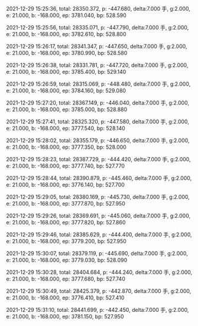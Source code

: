 2021-12-29 15:25:36, total: 28350.372, p: -447.680, delta:7.000 手, g:2.000, e: 21.000, b: -168.000, ep: 3781.040, bp: 528.590

2021-12-29 15:25:56, total: 28335.071, p: -447.790, delta:7.000 手, g:2.000, e: 21.000, b: -168.000, ep: 3782.610, bp: 528.800

2021-12-29 15:26:17, total: 28341.347, p: -447.650, delta:7.000 手, g:2.000, e: 21.000, b: -168.000, ep: 3780.990, bp: 528.580

2021-12-29 15:26:38, total: 28331.781, p: -447.720, delta:7.000 手, g:2.000, e: 21.000, b: -168.000, ep: 3785.400, bp: 529.140

2021-12-29 15:26:59, total: 28315.069, p: -448.480, delta:7.000 手, g:2.000, e: 21.000, b: -168.000, ep: 3784.160, bp: 529.080

2021-12-29 15:27:20, total: 28367.149, p: -446.040, delta:7.000 手, g:2.000, e: 21.000, b: -168.000, ep: 3785.000, bp: 528.880

2021-12-29 15:27:41, total: 28325.320, p: -447.580, delta:7.000 手, g:2.000, e: 21.000, b: -168.000, ep: 3777.540, bp: 528.140

2021-12-29 15:28:02, total: 28355.179, p: -446.650, delta:7.000 手, g:2.000, e: 21.000, b: -168.000, ep: 3777.350, bp: 528.000

2021-12-29 15:28:23, total: 28387.729, p: -444.420, delta:7.000 手, g:2.000, e: 21.000, b: -168.000, ep: 3777.740, bp: 527.770

2021-12-29 15:28:44, total: 28390.879, p: -445.460, delta:7.000 手, g:2.000, e: 21.000, b: -168.000, ep: 3776.140, bp: 527.700

2021-12-29 15:29:05, total: 28380.169, p: -445.730, delta:7.000 手, g:2.000, e: 21.000, b: -168.000, ep: 3777.870, bp: 527.950

2021-12-29 15:29:26, total: 28369.691, p: -445.060, delta:7.000 手, g:2.000, e: 21.000, b: -168.000, ep: 3777.820, bp: 527.860

2021-12-29 15:29:46, total: 28385.629, p: -444.400, delta:7.000 手, g:2.000, e: 21.000, b: -168.000, ep: 3779.200, bp: 527.950

2021-12-29 15:30:07, total: 28379.119, p: -445.690, delta:7.000 手, g:2.000, e: 21.000, b: -168.000, ep: 3779.030, bp: 528.090

2021-12-29 15:30:28, total: 28404.684, p: -444.240, delta:7.000 手, g:2.000, e: 21.000, b: -168.000, ep: 3777.680, bp: 527.740

2021-12-29 15:30:49, total: 28425.379, p: -442.870, delta:7.000 手, g:2.000, e: 21.000, b: -168.000, ep: 3776.410, bp: 527.410

2021-12-29 15:31:10, total: 28441.699, p: -442.450, delta:7.000 手, g:2.000, e: 21.000, b: -168.000, ep: 3781.150, bp: 527.950